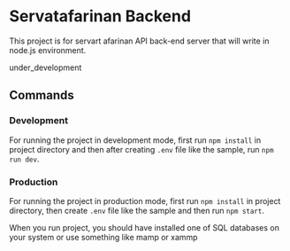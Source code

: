 # Servatafarinan Backend
This project is for servart afarinan API back-end server that will write in node.js environment.

under_development

## Commands
### Development
For running the project in development mode, first run `npm install` in project directory and then after creating `.env` file like the sample, run `npm run dev`.
### Production
For running the project in production mode, first run `npm install` in project directory, then create `.env` file like the sample and then run `npm start`.

When you run project, you should have installed one of SQL databases on your system or use something like mamp or xammp